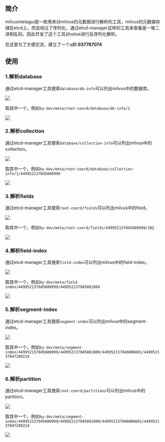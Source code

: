 ## 简介

milvusmetagui是一款用来对milvus的元数据进行解析的工具，milvus的元数据存储在etcd上，而且经过了序列化，通过etcd-manager这样的工具来查看是一堆二进制乱码，因此开发了这个工具对value进行反序列化解析。

在这里为了方便交流，建立了一个q群:**937787074**



## 使用

### 1.解析database

通过etcd-manager工具搜索`database/db-info`可以列出milvus中的数据库。

![](pic/db01.png)

取其中一个，例如`by-dev/meta/root-coord/database/db-info/1`

![](pic/db02.png)

### 2.解析collection

通过etcd-manager工具搜索`database/collection-info`可以列出milvus中的collection。

![](pic/col01.png)

取其中一个，例如`by-dev/meta/root-coord/database/collection-info/1/449952137045880999`

![](pic/col02.png)



### 3.解析fields

通过etcd-manager工具搜索`root-coord/fields`可以列出milvus中的field。

![](pic/fields01.png)

取其中一个，例如`by-dev/meta/root-coord/fields/449952137045880999/102`

![](pic/fields02.png)

### 4.解析field-index

通过etcd-manager工具搜索`field-index`可以列出milvus中的field-index。

![](pic/field-index01.png)

取其中一个，例如`by-dev/meta/field-index/449952137045880999/449952137045881004`

![](pic/field-index02.png)

### 5.解析segment-index

通过etcd-manager工具搜索`segment-index`可以列出milvus中的segment-index。

![](pic/seg-index01.png)

取其中一个，例如`by-dev/meta/segment-index/449952137045880999/449952137045881000/449952137046086601/449952137047289214`

![](pic/seg-index02.png)

### 6.解析partition

通过etcd-manager工具搜索`root-coord/partitions`可以列出milvus中的partition。

![](pic/partition01.png)

取其中一个，例如`by-dev/meta/segment-index/449952137045880999/449952137045881000/449952137046086601/449952137047289214`

![](pic/partition02.png)